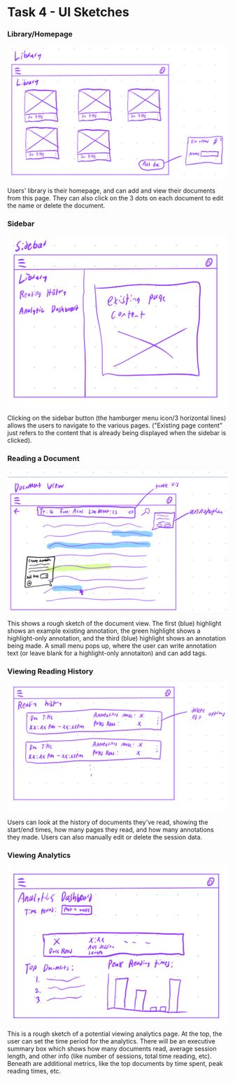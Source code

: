 # Task 4 - UI Sketches

### Library/Homepage

![library view](../../assets/assignment2/6104library.png)

Users' library is their homepage, and can add and view their documents from this page. They can also click on the 3 dots on each document to edit the name or delete the document. 

### Sidebar

![Sidebar view](../../assets/assignment2/6104sidebar.png)

Clicking on the sidebar button (the hamburger menu icon/3 horizontal lines) allows the users to navigate to the various pages. ("Existing page content" just refers to the content that is already being displayed when the sidebar is clicked).

### Reading a Document

![Document view](../../assets/assignment2/6104document.png)

This shows a rough sketch of the document view. The first (blue) highlight shows an example existing annotation, the green highlight shows a highlight-only annotation, and the third (blue) highlight shows an annotation being made. A small menu pops up, where the user can write annotation text (or leave blank for a highlight-only annotaiton) and can add tags. 

### Viewing Reading History

![Reading History view](../../assets/assignment2/6104readinghistory.png)

Users can look at the history of documents they've read, showing the start/end times, how many pages they read, and how many annotations they made. Users can also manually edit or delete the session data.

### Viewing Analytics

![Analytics view](../../assets/assignment2/6104analytics.png)

This is a rough sketch of a potential viewing analytics page. At the top, the user can set the time period for the analytics. There will be an executive summary box which shows how many documents read, average session length, and other info (like number of sessions, total time reading, etc). Beneath are additional metrics, like the top documents by time spent, peak reading times, etc. 
